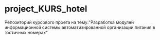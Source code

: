 # project_KURS_hotel
 Репозиторий курсового проета на тему:"Разработка модулей информационной системы автоматизированной организации питания в гостичных номерах"
